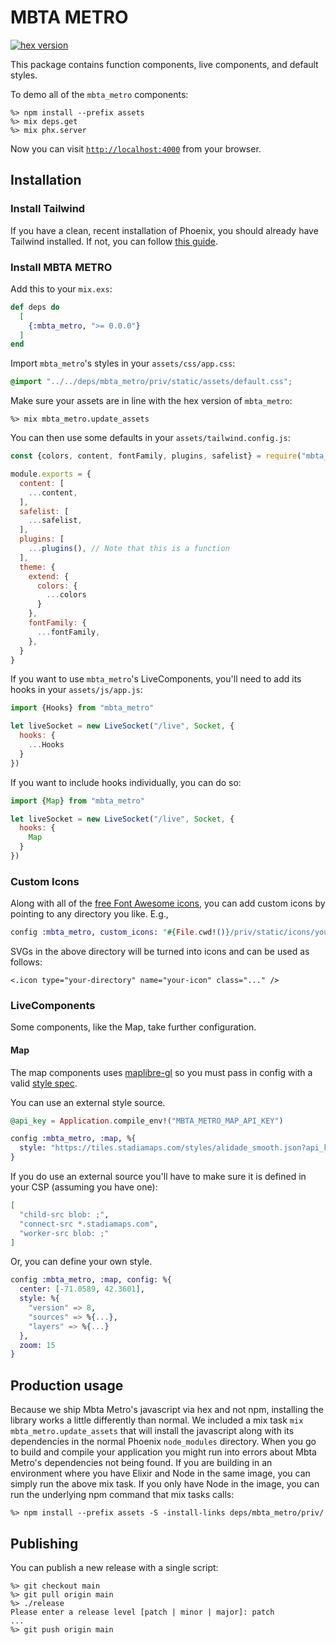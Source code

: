 # MBTA METRO

[![hex version](https://img.shields.io/hexpm/v/mbta_metro.svg)](https://hex.pm/packages/mbta_metro)

This package contains function components, live components, and default styles.

To demo all of the `mbta_metro` components:

```
%> npm install --prefix assets
%> mix deps.get
%> mix phx.server
```

Now you can visit [`http://localhost:4000`](http://localhost:4000/storybook) from your browser.

## Installation

### Install Tailwind

If you have a clean, recent installation of Phoenix, you should already have Tailwind installed.
If not, you can follow [this guide](https://tailwindcss.com/docs/guides/phoenix).

### Install MBTA METRO

Add this to your `mix.exs`:

```elixir
def deps do
  [
    {:mbta_metro, ">= 0.0.0"}
  ]
end
```

Import `mbta_metro`'s styles in your `assets/css/app.css`:

```css
@import "../../deps/mbta_metro/priv/static/assets/default.css";
```

Make sure your assets are in line with the hex version of `mbta_metro`:

```
%> mix mbta_metro.update_assets
```

You can then use some defaults in your `assets/tailwind.config.js`:

```js
const {colors, content, fontFamily, plugins, safelist} = require("mbta_metro")

module.exports = {
  content: [
    ...content,
  ],
  safelist: [
    ...safelist,
  ],
  plugins: [
    ...plugins(), // Note that this is a function
  ],
  theme: {
    extend: {
      colors: {
        ...colors
      }
    },
    fontFamily: {
      ...fontFamily,
    },
  }
}
```

If you want to use `mbta_metro`'s LiveComponents, you'll need to add its hooks in your `assets/js/app.js`:

```js
import {Hooks} from "mbta_metro"

let liveSocket = new LiveSocket("/live", Socket, {
  hooks: {
    ...Hooks
  }
})
```

If you want to include hooks individually, you can do so:

```js
import {Map} from "mbta_metro"

let liveSocket = new LiveSocket("/live", Socket, {
  hooks: {
    Map
  }
})
```

### Custom Icons

Along with all of the [free Font Awesome icons](https://fontawesome.com/icons), you can add custom icons by pointing to any directory you like. E.g.,

```elixir
config :mbta_metro, custom_icons: "#{File.cwd!()}/priv/static/icons/your-directory/your-icon.svg"
```

SVGs in the above directory will be turned into icons and can be used as follows:

```
<.icon type="your-directory" name="your-icon" class="..." />
```

### LiveComponents

Some components, like the Map, take further configuration.

#### Map

The map components uses [maplibre-gl](https://maplibre.org/maplibre-gl-js/docs/) so you must pass in config with a valid [style spec](https://maplibre.org/maplibre-style-spec/).

You can use an external style source.

```elixir
@api_key = Application.compile_env!("MBTA_METRO_MAP_API_KEY")

config :mbta_metro, :map, %{
  style: "https://tiles.stadiamaps.com/styles/alidade_smooth.json?api_key=#{@api_key}"
}
```

If you do use an external source you'll have to make sure it is defined in your CSP (assuming you have one):

```elixir
[
  "child-src blob: ;",
  "connect-src *.stadiamaps.com",
  "worker-src blob: ;"
]
```

Or, you can define your own style.

```elixir
config :mbta_metro, :map, config: %{
  center: [-71.0589, 42.3601],
  style: %{
    "version" => 8,
    "sources" => %{...},
    "layers" => %{...}
  },
  zoom: 15
}
```

## Production usage

Because we ship Mbta Metro's javascript via hex and not npm, installing the library works a little differently than normal.
We included a mix task `mix mbta_metro.update_assets` that will install the javascript along with its dependencies in the normal Phoenix `node_modules` directory.
When you go to build and compile your application you might run into errors about Mbta Metro's dependencies not being found.
If you are building in an environment where you have Elixir and Node in the same image, you can simply run the above mix task.
If you only have Node in the image, you can run the underlying npm command that mix tasks calls:

```
%> npm install --prefix assets -S -install-links deps/mbta_metro/priv/
```

## Publishing

You can publish a new release with a single script:

```
%> git checkout main
%> git pull origin main
%> ./release
Please enter a release level [patch | minor | major]: patch
...
%> git push origin main
```